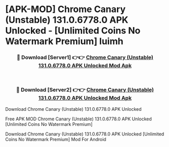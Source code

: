 # [APK-MOD] Chrome Canary (Unstable) 131.0.6778.0 APK Unlocked - [Unlimited Coins No Watermark Premium] luimh



<div align="center">
<h3>🔴 Download [Server1] 👉👉 <a href="https://momento.my/?title=Chrome_Canary_(Unstable)_131.0.6778.0_APK_Unlocked">Chrome Canary (Unstable) 131.0.6778.0 APK Unlocked Mod Apk</a></h3><br>

<h3>🔴 Download [Server2] 👉👉 <a href="https://momento.my/?title=Chrome_Canary_(Unstable)_131.0.6778.0_APK_Unlocked">Chrome Canary (Unstable) 131.0.6778.0 APK Unlocked Mod Apk</a></h3>
</div>



Download Chrome Canary (Unstable) 131.0.6778.0 APK Unlocked 

Free APK MOD Chrome Canary (Unstable) 131.0.6778.0 APK Unlocked [Unlimited Coins No Watermark Premium]

Download Chrome Canary (Unstable) 131.0.6778.0 APK Unlocked [Unlimited Coins No Watermark Premium] Mod For Android
